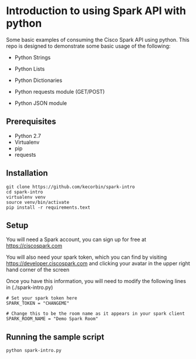 # Introduction to using Spark API with python

Some basic examples of consuming the Cisco Spark API using python.  This repo
is designed to demonstrate some basic usage of the following:

* Python Strings
* Python Lists
* Python Dictionaries

* Python requests module (GET/POST)
* Python JSON module


## Prerequisites

* Python 2.7
* Virtualenv
* pip
* requests


## Installation

```
git clone https://github.com/kecorbin/spark-intro
cd spark-intro
virtualenv venv
source venv/bin/activate
pip install -r requirements.text
```


## Setup

You will need a Spark account, you can sign up for free at https://ciscospark.com

You will also need your spark token, which you can find by visiting https://developer.ciscospark.com and clicking your avatar in the upper right hand corner of the screen

Once you have this information, you will need to modify the following lines in (./spark-intro.py)

```
# Set your spark token here
SPARK_TOKEN = "CHANGEME"

# Change this to be the room name as it appears in your spark client
SPARK_ROOM_NAME = "Demo Spark Room"
```


## Running the sample script

```
python spark-intro.py
```
